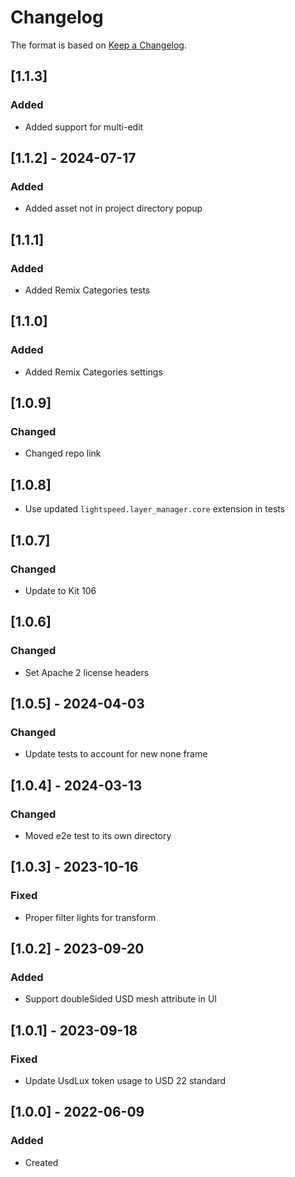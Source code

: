 # Changelog
The format is based on [Keep a Changelog](https://keepachangelog.com/en/1.0.0/).

## [1.1.3]
### Added
- Added support for multi-edit

## [1.1.2] - 2024-07-17
### Added
- Added asset not in project directory popup

## [1.1.1]
### Added
- Added Remix Categories tests

## [1.1.0]
### Added
- Added Remix Categories settings

## [1.0.9]
### Changed
- Changed repo link

## [1.0.8]
- Use updated `lightspeed.layer_manager.core` extension in tests

## [1.0.7]
### Changed
- Update to Kit 106

## [1.0.6]
### Changed
- Set Apache 2 license headers

## [1.0.5] - 2024-04-03
### Changed
- Update tests to account for new none frame

## [1.0.4] - 2024-03-13
### Changed
- Moved e2e test to its own directory

## [1.0.3] - 2023-10-16
### Fixed
- Proper filter lights for transform

## [1.0.2] - 2023-09-20
### Added
- Support doubleSided USD mesh attribute in UI

## [1.0.1] - 2023-09-18
### Fixed
- Update UsdLux token usage to USD 22 standard

## [1.0.0] - 2022-06-09
### Added
- Created
